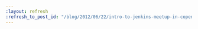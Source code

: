 ```yaml
---
:layout: refresh
:refresh_to_post_id: "/blog/2012/06/22/intro-to-jenkins-meetup-in-copenhagen"
---
```

